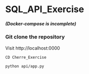 # SQL_API_Exercise

##### (Docker-compose is incomplete)

### Git clone the repository

Visit http://localhost:0000

```
CD Cherre_Exercise

python api/app.py
```

